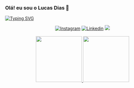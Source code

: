 ### Olá! eu sou o Lucas Dias 👋

[![Typing SVG](https://readme-typing-svg.herokuapp.com/?color=0133EB0&size=35&center=true&vCenter=true&width=1000&lines=Seja+Bem+Vindo!+:%29)](https://git.io/typing-svg)

<div align="center">
  <a href="https://www.instagram.com/d_araujof_/" target="_blank"><img alt="Instagram" src="https://img.shields.io/badge/-Instagram-%23E4405F?style=for-the-badge&logo=instagram&logoColor=white" target="_blank"></a>
  <a href="https://www.linkedin.com/in/lucas-catroppa-piratininga-dias-8a8641265/" target="_blank"><img alt="Linkedin" src="https://img.shields.io/badge/LinkedIn-0077B5?style=for-the-badge&logo=linkedin&logoColor=white" target="_blank"></a> 
  <a href="mailto:lucasdias081205@gmail.com"><img src="https://img.shields.io/badge/Gmail-D14836?style=for-the-badge&logo=gmail&logoColor=white" target="_blank"></a>
</div>

</br>

<div align="center">
  <a href="https://github.com/lucasdias0812">
    <img height="150em" src="https://github-readme-stats.vercel.app/api?username=lucasdias0812&count_private=true&include_all_commits=true&show_icons=true&theme=dracula&hide_border=false&show_owner=true"/>
    <img height="150em" src="https://github-readme-stats.vercel.app/api/top-langs/?username=lucasdias0812&theme=dracula&hide_border=false&&layout=compact"/>
  </a>
</div>

